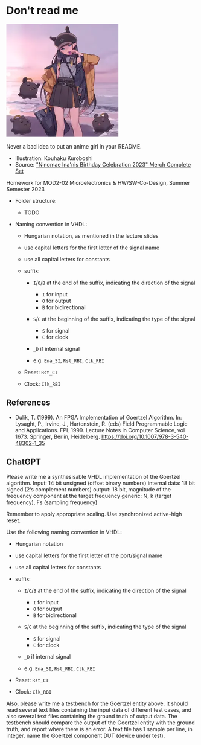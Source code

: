 # Don't read me

![Dreamt-I-Went-Outside Acrylic Smartphone Stand](ninomae_inanis.webp)

Never a bad idea to put an anime girl in your README.

* Illustration: Kouhaku Kuroboshi
* Source: ["Ninomae Ina'nis Birthday Celebration 2023" Merch Complete Set](https://shop.geekjack.net/products/ninomae-inanis-birthday-celebration-2023-merch-complete-set?variant=45094943785206)

Homework for MOD2-02 Microelectronics & HW/SW-Co-Design, Summer Semester 2023

* Folder structure:
  * TODO

* Naming convention in VHDL:
  * Hungarian notation, as mentioned in the lecture slides
  * use capital letters for the first letter of the signal name
  * use all capital letters for constants

  * suffix:
    * `I`/`O`/`B` at the end of the suffix, indicating the direction of the signal
      * `I` for input
      * `O` for output
      * `B` for bidirectional

    * `S`/`C` at the beginning of the suffix, indicating the type of the signal
      * `S` for signal
      * `C` for clock

    * `_D` if internal signal

    * e.g. `Ena_SI`, `Rst_RBI`, `Clk_RBI`

  * Reset: `Rst_CI`
  * Clock: `Clk_RBI`

## References

* Dulik, T. (1999). An FPGA Implementation of Goertzel Algorithm. In: Lysaght, P., Irvine, J., Hartenstein, R. (eds) Field Programmable Logic and Applications. FPL 1999. Lecture Notes in Computer Science, vol 1673. Springer, Berlin, Heidelberg. <https://doi.org/10.1007/978-3-540-48302-1_35>

## ChatGPT

Please write me a synthesisable VHDL implementation of the Goertzel algorithm.
Input: 14 bit unsigned (offset binary numbers)
internal data: 18 bit signed (2‘s complement numbers)
output: 18 bit, magnitude of the frequency component at the target frequency
generic: N, k (target frequency), Fs (sampling frequency)

Remember to apply appropriate scaling.
Use synchronized active-high reset.

Use the following naming convention in VHDL:

* Hungarian notation
* use capital letters for the first letter of the port/signal name
* use all capital letters for constants

* suffix:
  * `I`/`O`/`B` at the end of the suffix, indicating the direction of the signal
    * `I` for input
    * `O` for output
    * `B` for bidirectional

  * `S`/`C` at the beginning of the suffix, indicating the type of the signal
    * `S` for signal
    * `C` for clock

  * `_D` if internal signal

  * e.g. `Ena_SI`, `Rst_RBI`, `Clk_RBI`

* Reset: `Rst_CI`
* Clock: `Clk_RBI`

Also, please write me a testbench for the Goertzel entity above.
It should read several text files containing the input data of different test cases, and also several text files containing the ground truth of output data. The testbench should compare the output of the Goertzel entity with the ground truth, and report where there is an error.
A text file has 1 sample per line, in integer.
name the Goertzel component DUT (device under test).
